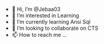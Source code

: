 - 👋 Hi, I’m @Jebaa03
- 👀 I’m interested in Learning
- 🌱 I’m currently learning Ansi Sql
- 💞️ I’m looking to collaborate on CTS
- 📫 How to reach me ...

<!---
Jebaa03/Jebaa03 is a ✨ special ✨ repository because its `README.md` (this file) appears on your GitHub profile.
You can click the Preview link to take a look at your changes.
--->
